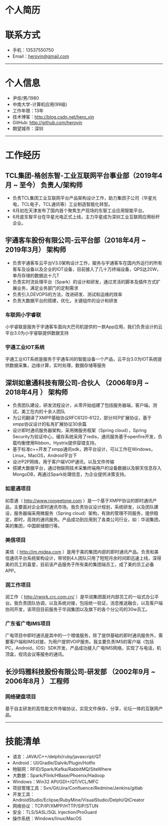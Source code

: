 
# 个人简历

# 联系方式

- 手机：13537550750
- Email：heroyin@gmail.com 

---

# 个人信息

 - 尹炬/男/1980 
 - 中南大学-计算机应用(99级)
 - 工作年限：13年 
 - 技术博客：http://blog.csdn.net/hero_yin
 - GitHub: http://github.com/heroyin
 - 期望城市：深圳

---

# 工作经历

## TCL集团-格创东智-工业互联网平台事业部（2019年4月 ~ 至今） 负责人/架构师

- 负责TCL集团工业互联网平台产品架构设计工作，助力集团子公司（华星光电，TCL电子，TCL通讯等）工业制造智能化转型。
- 6月初在天津发布了国内首个聚焦生产现场的东智工业应用智能平台。
- 6月底东智平台在华星光电正式上线，主力华星成为深圳工业互联网应用标杆企业。

## 宇通客车股份有限公司-云平台部（2018年4月 ~ 2019年3月） 架构师

- 负责宇通客车云平台V3.0架构设计工作，服务与宇通客车在国内外运行的所有客车及设备以及企业的IOT设备，目前接入了几十万终端设备，QPS达20W，单月存储的数据达十几T
- 负责实时流处理平台（Spark）的设计和研发，通过灵活的脚本及插件方式扩展业务，满足业务部门的定制需求
- 负责引入DEVOPS的方法，改进研发、测试和运维的效率
- 负责大数据平台的搭建，优化，关键组件的设计和研发

### 车联网小宇睿联
小宇睿联是服务于宇通客车面向大巴司机提供的一款App应用，我们负责设计的云平台3.0为小宇睿联提供数据支持

### 宇通工业IOT系统
宇通工业IOT系统是服务于宇通车间的智能设备一个产品，云平台3.0为IOT系统提供数据采集，边缘计算，实时处理，数据存储等服务


## 深圳如意通科技有限公司-合伙人 （2006年9月 ~ 2018年4月 ）     架构师

- 负责团队建设，研发流程设计，从零开始组建了包括服务器端，客户端，测试，美工在内的十余人团队
- 为公司翻译了XMPP基础协议RFC6120-6122，部分XEP扩展协议，基于xmpp协议设计的私有扩展协议30余篇
- 设计即时通讯服务器架构，采用微服务框架（Spring cloud），Spring Security为验证中心，缓存系统采用了redis，通讯服务基于openfire开发，负载均衡使用Ribbon，Hystrix提供容错支持。
- 基于标准c++开发了xmpp通讯sdk，跨平台设计，可以工作在Windows，Linux，MacOS，Android平台下
- 设计P2P网络，用于客户端VOIP通讯，以及文件传输
- 搭建大数据平台，通过物联网技术采集终端用户的设备数据以及聊天信息存入MongoDB，再通过Spark处理信息，为企业提供决策支持。

### 如意通项目 
如意通（ http://www.rooyeetone.com ）是一个基于XMPP协议的即时通讯产品，主要面对企业即时通讯市场。我负责协议设计规划，系统研发，以及团队建设，服务器端采用微服务（Spring cloud）架构，有效的管理不同服务，提供稳定，即时，高效的通讯服务。产品成功到应用到了各类公司行业，如：华润集团，美的集团，中国邮储银行等。

### 美信项目 
美信（ http://im.midea.com ）是用于美的集团内部的即时通讯产品。负责和美信通讯平台系统架构设计，带领到4人团队只用了短短月余时间即迅速上线，深得美的员工的喜爱，目前该产品服务于所有美的集团端员工，成了美的员工必备APP。

### 润工作项目
润工作（ http://rwork.crc.com.cn/ ）是华润集团面对内部员工的一站式办公平台。我负责团队协调，以及系统对接，包括统一验证，消息推送融合，以及客户端协同开发，该项目目前服务于华润集团以及旗下的各个分公司的30w员工。

### 广东省广电IMS项目
广电项目中即时通讯是其中的一个增值服务，除了提供基础的即时通讯服务外，需要客户端和IMS对接，为用户提供VOIP服务。我主要负责IMS的客户端（包括PC，Android，IOS）SDK开发，产品成功接入广电IMS网络，实现了与电话，机顶盒，视讯会议等服务的通讯。

## 长沙玛雅科技股份有限公司-研发部 （2002年9月 ~ 2006年8月 ）    工程师

### 网络硬盘项目
基于自主研发的高性能文件传输协议，实现文件保存，分享，论坛一体的互联网产品。

---
# 技能清单
- 语言：JAVA/C++/delphi/ruby/javascript/QT
- Android：UI/Gradle/Dalvik/Plugin/Hotfix
- 物联网：RFID/Spark/Kafka/RabbitMQ/SiteWhere
- 大数据：Spark/Flink/HBase/Phoenix/Hadoop
- Windows：Win32 API/GDI+/QT/VCL/MFC
- 项目管理工具：Svn/Git/Jira/Confluence/Redmine/Jenkins/gitlab
- 开发工具：AndroidStudio/Eclipse/RubyMine/VisualStudio/Delphi/QtCreator
- 网络协议：TCP/IP/XMPP/HTTP/SIP/STUN
- 安全：TLS/SASL/SQL Injection/ProGuard 
- 操作系统：Windows/linux/MacOS
